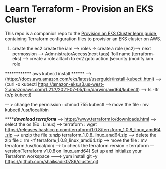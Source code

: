 # Learn Terraform - Provision an EKS Cluster

This repo is a companion repo to the [Provision an EKS Cluster learn guide](https://learn.hashicorp.com/terraform/kubernetes/provision-eks-cluster), containing
Terraform configuration files to provision an EKS cluster on AWS.






1. create the ec2 
create the iam --> roles -> create a role
(ec2)--> next permossion --> AdministratorAccess(next tags)
Roll name (terraform-eks) --> create a role
alltach to ec2
goto action (security )modify iam role


************ aws kubectl install ******
--> (https://docs.aws.amazon.com/eks/latest/userguide/install-kubectl.html)
--> (curl -o kubectl https://amazon-eks.s3.us-west-2.amazonaws.com/1.21.2/2021-07-05/bin/darwin/amd64/kubectl)
--> ls -ltr (o/p:kubectl)

-- > change the permission ::chmod 755 kubectl
--> move the file : mv kubectl /usr/local/bin


*********download terraform*****
--> https://www.terraform.io/downloads.html
--> select the os (Ex : Linux)
--> terraform : wget https://releases.hashicorp.com/terraform/1.0.8/terraform_1.0.8_linux_amd64.zip
--> unzip the file :unzip terraform_1.0.8_linux_amd64.zip
--> delete the zip file :: rm -rf terraform_1.0.8_linux_amd64.zip 
--> move the file ::mv terraform /usr/local/bin/
--> to check the terraform version :: terraform --version(Terraform v1.0.8 on linux_amd64)
Set up and initialize your Terraform workspace
---> yum install git -y
https://github.com/shaiksadik0786/cluster.git

